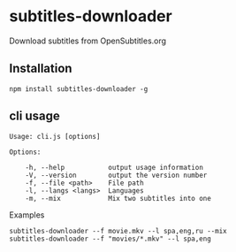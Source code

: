 # subtitles-downloader

Download subtitles from OpenSubtitles.org

## Installation

    npm install subtitles-downloader -g

## cli usage

    Usage: cli.js [options]

    Options:

        -h, --help           output usage information
        -V, --version        output the version number
        -f, --file <path>    File path
        -l, --langs <langs>  Languages
        -m, --mix            Mix two subtitles into one

Examples

    subtitles-downloader --f movie.mkv --l spa,eng,ru --mix
    subtitles-downloader --f "movies/*.mkv" --l spa,eng



